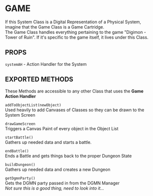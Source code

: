 # GAME
If this System Class is a Digital Representation of a Physical System, imagine that the Game Class is a Game Cartridge.  
The Game Class handles everything pertaining to the game "Digimon - Tower of Ruin". If it's specific to the game itself, it lives under this Class.

## PROPS
`systemAH` - Action Handler for the System

## EXPORTED METHODS
These Methods are accessible to any other Class that uses the **Game Action Handler**


`addToObjectList(newObject)`  
Used heavily to add Canvases of Classes so they can be drawn to the System Screen

`drawGameScreen`  
Triggers a Canvas Paint of every object in the Object List

`startBattle()`  
Gathers up needed data and starts a battle.

`endBattle()`  
Ends a Battle and gets things back to the proper Dungeon State

`buildDungeon()`  
Gathers up needed data and creates a new Dungeon

`getDgmnParty()`  
Gets the DGMN party passed in from the DGMN Manager  
_Not sure this is a good thing, need to look into it..._
